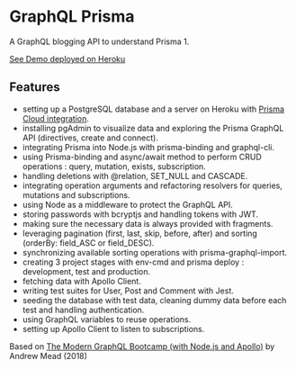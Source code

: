 # GraphQL Prisma

A GraphQL blogging API to understand Prisma 1.

[See Demo deployed on Heroku](https://prisma-node-server.herokuapp.com/)

## Features

- setting up a PostgreSQL database and a server on Heroku with [Prisma Cloud integration](https://www.prisma.io/blog/heroku-integration-homihof6eifi).
- installing pgAdmin to visualize data and exploring the Prisma GraphQL API (directives, create and connect).
- integrating Prisma into Node.js with prisma-binding and graphql-cli.
- using Prisma-binding and async/await method to perform CRUD operations : query, mutation, exists, subscription.
- handling deletions with @relation, SET_NULL and CASCADE.
- integrating operation arguments and refactoring resolvers for queries, mutations and subscriptions.
- using Node as a middleware to protect the GraphQL API.
- storing passwords with bcryptjs and handling tokens with JWT.
- making sure the necessary data is always provided with fragments.
- leveraging pagination (first, last, skip, before, after) and sorting (orderBy: field_ASC or field_DESC).
- synchronizing available sorting operations with prisma-graphql-import.
- creating 3 project stages with env-cmd and prisma deploy : development, test and production.
- fetching data with Apollo Client.
- writing test suites for User, Post and Comment with Jest.
- seeding the database with test data, cleaning dummy data before each test and handling authentication.
- using GraphQL variables to reuse operations.
- setting up Apollo Client to listen to subscriptions.

Based on [The Modern GraphQL Bootcamp (with Node.js and Apollo)](https://www.udemy.com/course/graphql-bootcamp/) by Andrew Mead (2018)
